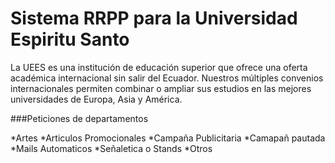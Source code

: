 # Sistema RRPP para la Universidad Espiritu Santo

La UEES es una institución de educación superior que ofrece una oferta académica internacional sin salir del Ecuador. Nuestros múltiples convenios internacionales permiten combinar o ampliar sus estudios en las mejores universidades de Europa, Asia y América.

###Peticiones de departamentos

*Artes
*Articulos Promocionales
*Campaña Publicitaria
*Camapañ pautada
*Mails Automaticos
*Señaletica o Stands
*Otros


